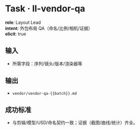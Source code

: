 # Task · ll-vendor-qa

**role**: Layout Lead  
**intent**: 外包布局 QA（命名/比例/相机/证据）  
**elicit**: true

## 输入

- 所需字段：序列/镜头/版本/渲染器等

## 输出

- `vendor/vendor-qa-{{batch}}.md`

## 成功标准

- 与剪辑/模型/USD/命名契约一致；证据（截图/曲线/统计）齐全。
